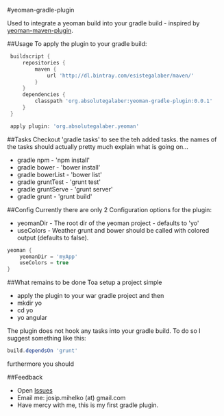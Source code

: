 #yeoman-gradle-plugin

Used to integrate a yeoman build into your gradle build - inspired by [yeoman-maven-plugin].

##Usage
 To apply the plugin to your gradle build:
 ```groovy
  buildscript {
      repositories {
          maven {
              url 'http://dl.bintray.com/esistegalaber/maven/'
          }
      }
      dependencies {
          classpath 'org.absolutegalaber:yeoman-gradle-plugin:0.0.1'
      }
  }

  apply plugin: 'org.absolutegalaber.yeoman'
 ```

##Tasks
Checkout 'gradle tasks' to see the teh added tasks. the names of the tasks should actually pretty much explain what is going on...
 * gradle npm - 'npm install'
 * gradle bower - 'bower install'
 * gradle bowerList - 'bower list'
 * gradle gruntTest - 'grunt test'
 * gradle gruntServe - 'grunt server'
 * gradle grunt - 'grunt build'

##Config
Currently there are only 2 Configuration options for the plugin:
 * yeomanDir - The root dir of the yeoman project - defaults to 'yo'
 * useColors - Weather grunt and bower should be called with colored output (defaults to false).
```groovy
yeoman {
    yeomanDir = 'myApp'
    useColors = true
}
```

##What remains to be done
Toa setup a project simple
 * apply the plugin to your war gradle project and then
 * mkdir yo
 * cd yo
 * yo angular

The plugin does not hook any tasks into your gradle build. To do so I suggest something like this:
```groovy
build.dependsOn 'grunt'
```
furthermore you should

##Feedback
 * Open [Issues]
 * Email me: josip.mihelko (at) gmail.com
 * Have mercy with me, this is my first gradle plugin.

[yeoman-maven-plugin]:https://github.com/trecloux/yeoman-maven-plugin
[Issues]:https://github.com/absolutegalaber/yeoman-gradle-plugin/issues
[Email me]:mailto:josip.mihelko@gmail.com